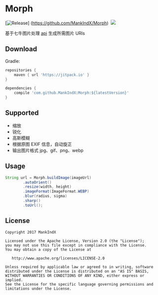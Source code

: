 # Morph
[![Release](https://jitpack.io/v/MankIndX/Morph.svg)]
(https://github.com/MankIndX/Morph)   <a href="http://www.methodscount.com/?lib=com.github.MankIndX%3AMorph%3A0.2.1"><img src="https://img.shields.io/badge/Methods and size-27 | 4 KB-e91e63.svg"/></a>

基于七牛图片处理 [api](https://developer.qiniu.com/dora/api/1270/the-advanced-treatment-of-images-imagemogr2) 生成所需图片 URIs

## Download
Gradle:

```groovy
repositories {
    maven { url 'https://jitpack.io' }
}

dependencies {
    compile 'com.github.MankIndX:Morph:${latestVersion}'
}
```
## Supported

* 缩放
* 锐化
* 高斯模糊
* 根据原图 EXIF 信息，自动旋正
* 输出图片格式 jpg、gif、png、webp

## Usage

```java
String url = Morph.buildImage(imageUrl)
        .autoOrient()
        .resize(width, height)
        .imageFormat(ImageFormat.WEBP)
        .blur(radius, sigma)
        .sharp()
        .toUrl();
```

## License

    Copyright 2017 MankIndX

    Licensed under the Apache License, Version 2.0 (the "License");
    you may not use this file except in compliance with the License.
    You may obtain a copy of the License at

       http://www.apache.org/licenses/LICENSE-2.0

    Unless required by applicable law or agreed to in writing, software
    distributed under the License is distributed on an "AS IS" BASIS,
    WITHOUT WARRANTIES OR CONDITIONS OF ANY KIND, either express or implied.
    See the License for the specific language governing permissions and
    limitations under the License.

